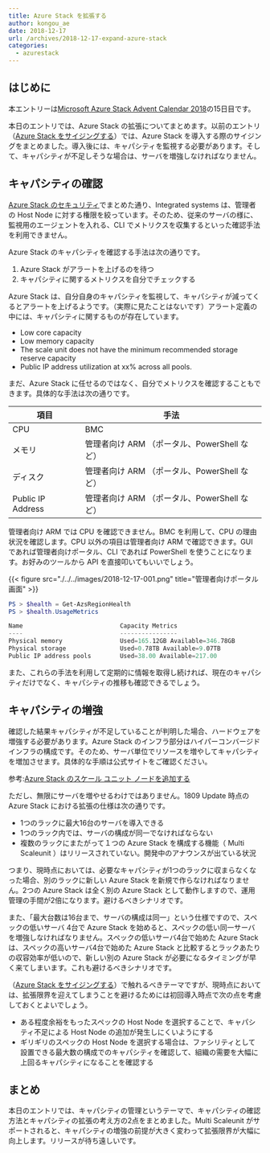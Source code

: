 ```yaml
---
title: Azure Stack を拡張する
author: kongou_ae
date: 2018-12-17
url: /archives/2018-12-17-expand-azure-stack
categories:
  - azurestack
---
```


## はじめに

本エントリーは[Microsoft Azure Stack Advent Calendar 2018](https://qiita.com/advent-calendar/2018/azure-stack)の15日目です。

本日のエントリでは、Azure Stack の拡張についてまとめます。以前のエントリ（[Azure Stack をサイジングする](https://aimless.jp/blog/archives/2018-12-05-sizing-for-azure-stack/)）では、Azure Stack を導入する際のサイジングをまとめました。導入後には、キャパシティを監視する必要があります。そして、キャパシティが不足しそうな場合は、サーバを増強しなければなりません。

## キャパシティの確認

[Azure Stack のセキュリティ](https://aimless.jp/blog/archives/2018-12-11-security-of-azurestack/)でまとめた通り、Integrated systems は、管理者の Host Node に対する権限を絞っています。そのため、従来のサーバの様に、監視用のエージェントを入れる、CLI でメトリクスを収集するといった確認手法を利用できません。

Azure Stack のキャパシティを確認する手法は次の通りです。

1. Azure Stack がアラートを上げるのを待つ
2. キャパシティに関するメトリクスを自分でチェックする

Azure Stack は、自分自身のキャパシティを監視して、キャパシティが減ってくるとアラートを上げるようです。（実際に見たことはないです）アラート定義の中には、キャパシティに関するものが存在しています。

- Low core capacity
- Low memory capacity
- The scale unit does not have the minimum recommended storage reserve capacity
- Public IP address utilization at xx% across all pools.

まだ、Azure Stack に任せるのではなく、自分でメトリクスを確認することもできます。具体的な手法は次の通りです。

|項目 | 手法 |
|-----|------|
| CPU | BMC |
|メモリ |管理者向け ARM （ポータル、PowerShell など）|
|ディスク |管理者向け ARM （ポータル、PowerShell など）|
|Public IP Address |管理者向け ARM （ポータル、PowerShell など）|

管理者向け ARM では CPU を確認できません。BMC を利用して、CPU の理由状況を確認します。CPU 以外の項目は管理者向け ARM で確認できます。GUI であれば管理者向けポータル、CLI であれば PowerShell を使うことになります。お好みのツールから API を直接叩いてもいいでしょう。

{{< figure src="./../../images/2018-12-17-001.png" title="管理者向けポータル画面" >}}

```powershell
PS > $health = Get-AzsRegionHealth
PS > $health.UsageMetrics

Name                           Capacity Metrics                                  
----                           ----------------                                  
Physical memory                Used=165.12GB Available=346.78GB                  
Physical storage               Used=0.78TB Available=9.07TB                      
Public IP address pools        Used=38.00 Available=217.00                   
```

また、これらの手法を利用して定期的に情報を取得し続ければ、現在のキャパシティだけでなく、キャパシティの推移も確認できるでしょう。

## キャパシティの増強

確認した結果キャパシティが不足していることが判明した場合、ハードウェアを増強する必要があります。Azure Stack のインフラ部分はハイパーコンバージドインフラの構成です。そのため、サーバ単位でリソースを増やしてキャパシティを増加させます。具体的な手順は公式サイトをご確認ください。

参考:[Azure Stack のスケール ユニット ノードを追加する](https://docs.microsoft.com/ja-jp/azure/azure-stack/azure-stack-add-scale-node)
   
ただし、無限にサーバを増やせるわけではありません。1809 Update 時点の Azure Stack における拡張の仕様は次の通りです。

- 1つのラックに最大16台のサーバを導入できる
- 1つのラック内では、サーバの構成が同一でなければならない
- 複数のラックにまたがって１つの Azure Stack を構成する機能（ Multi Scaleunit ）はリリースされていない。開発中のアナウンスが出ている状況

つまり、現時点においては、必要なキャパシティが1つのラックに収まらなくなった場合、別のラックに新しい Azure Stack を新規で作らなければなりません。2つの Azure Stack は全く別の Azure Stack として動作しますので、運用管理の手間が2倍になります。避けるべきシナリオです。

また、「最大台数は16台まで、サーバの構成は同一」という仕様ですので、スペックの低いサーバ 4台で Azure Stack を始めると、スペックの低い同一サーバを増強しなければなりません。スペックの低いサーバ4台で始めた Azure Stack は、スペックの高いサーバ4台で始めた Azure Stack と比較するとラックあたりの収容効率が低いので、新しい別の Azure Stack が必要になるタイミングが早く来てしまいます。これも避けるべきシナリオです。

（[Azure Stack をサイジングする](https://aimless.jp/blog/archives/2018-12-05-sizing-for-azure-stack/)）で触れるべきテーマですが、現時点においては、拡張限界を迎えてしまうことを避けるためには初回導入時点で次の点を考慮しておくとよいでしょう。

* ある程度余裕をもったスペックの Host Node を選択することで、キャパシティ不足による Host Node の追加が発生しにくいようにする
* ギリギリのスペックの Host Node を選択する場合は、ファシリティとして設置できる最大数の構成でのキャパシティを確認して、組織の需要を大幅に上回るキャパシティになることを確認する

## まとめ

本日のエントリでは、キャパシティの管理というテーマで、キャパシティの確認方法とキャパシティの拡張の考え方の2点をまとめました。Multi Scaleunit がサポートされると、キャパシティの増強の前提が大きく変わって拡張限界が大幅に向上します。リリースが待ち遠しいです。
